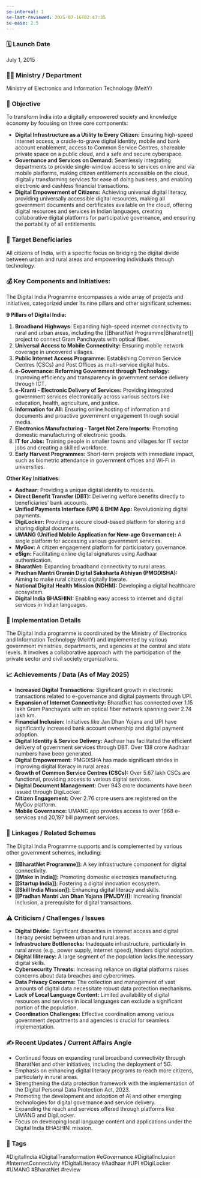 ```yaml
---
se-interval: 1
se-last-reviewed: 2025-07-16T02:47:35
se-ease: 2.5
---
```


### 🗓️ **Launch Date**
July 1, 2015

### 🧑‍🏫 **Ministry / Department**
Ministry of Electronics and Information Technology (MeitY)

### 🎯 **Objective**
To transform India into a digitally empowered society and knowledge economy by focusing on three core components:
-   **Digital Infrastructure as a Utility to Every Citizen:** Ensuring high-speed internet access, a cradle-to-grave digital identity, mobile and bank account enablement, access to Common Service Centres, shareable private space on a public cloud, and a safe and secure cyberspace.
-   **Governance and Services on Demand:** Seamlessly integrating departments to provide single-window access to services online and via mobile platforms, making citizen entitlements accessible on the cloud, digitally transforming services for ease of doing business, and enabling electronic and cashless financial transactions.
-   **Digital Empowerment of Citizens:** Achieving universal digital literacy, providing universally accessible digital resources, making all government documents and certificates available on the cloud, offering digital resources and services in Indian languages, creating collaborative digital platforms for participative governance, and ensuring the portability of all entitlements.

### 👥 **Target Beneficiaries**
All citizens of India, with a specific focus on bridging the digital divide between urban and rural areas and empowering individuals through technology.

### 💰 **Key Components and Initiatives:**
The Digital India Programme encompasses a wide array of projects and initiatives, categorized under its nine pillars and other significant schemes:

**9 Pillars of Digital India:**
1.  **Broadband Highways:** Expanding high-speed internet connectivity to rural and urban areas, including the [[BharatNet Programme|Bharatnet]] project to connect Gram Panchayats with optical fiber.
2.  **Universal Access to Mobile Connectivity:** Ensuring mobile network coverage in uncovered villages.
3.  **Public Internet Access Programme:** Establishing Common Service Centres (CSCs) and Post Offices as multi-service digital hubs.
4.  **e-Governance: Reforming Government through Technology:** Improving efficiency and transparency in government service delivery through ICT.
5.  **e-Kranti - Electronic Delivery of Services:** Providing integrated government services electronically across various sectors like education, health, agriculture, and justice.
6.  **Information for All:** Ensuring online hosting of information and documents and proactive government engagement through social media.
7.  **Electronics Manufacturing - Target Net Zero Imports:** Promoting domestic manufacturing of electronic goods.
8.  **IT for Jobs:** Training people in smaller towns and villages for IT sector jobs and creating a skilled workforce.
9.  **Early Harvest Programmes:** Short-term projects with immediate impact, such as biometric attendance in government offices and Wi-Fi in universities.

**Other Key Initiatives:**
-   **Aadhaar:** Providing a unique digital identity to residents.
-   **Direct Benefit Transfer (DBT):** Delivering welfare benefits directly to beneficiaries' bank accounts.
-   **Unified Payments Interface (UPI) & BHIM App:** Revolutionizing digital payments.
-   **DigiLocker:** Providing a secure cloud-based platform for storing and sharing digital documents.
-   **UMANG (Unified Mobile Application for New-age Governance):** A single platform for accessing various government services.
-   **MyGov:** A citizen engagement platform for participatory governance.
-   **eSign:** Facilitating online digital signatures using Aadhaar authentication.
-   **BharatNet:** Expanding broadband connectivity to rural areas.
-   **Pradhan Mantri Gramin Digital Saksharta Abhiyan (PMGDISHA):** Aiming to make rural citizens digitally literate.
-   **National Digital Health Mission (NDHM):** Developing a digital healthcare ecosystem.
-   **Digital India BHASHINI:** Enabling easy access to internet and digital services in Indian languages.

### 📍 **Implementation Details**
The Digital India programme is coordinated by the Ministry of Electronics and Information Technology (MeitY) and implemented by various government ministries, departments, and agencies at the central and state levels. It involves a collaborative approach with the participation of the private sector and civil society organizations.

### 📈 **Achievements / Data** (As of May 2025)
-   **Increased Digital Transactions:** Significant growth in electronic transactions related to e-governance and digital payments through UPI.
-   **Expansion of Internet Connectivity:** BharatNet has connected over 1.15 lakh Gram Panchayats with an optical fiber network spanning over 2.74 lakh km.
-   **Financial Inclusion:** Initiatives like Jan Dhan Yojana and UPI have significantly increased bank account ownership and digital payment adoption.
-   **Digital Identity & Service Delivery:** Aadhaar has facilitated the efficient delivery of government services through DBT. Over 138 crore Aadhaar numbers have been generated.
-   **Digital Empowerment:** PMGDISHA has made significant strides in improving digital literacy in rural areas.
-   **Growth of Common Service Centres (CSCs):** Over 5.67 lakh CSCs are functional, providing access to various digital services.
-   **Digital Document Management:** Over 943 crore documents have been issued through DigiLocker.
-   **Citizen Engagement:** Over 2.76 crore users are registered on the MyGov platform.
-   **Mobile Governance:** UMANG app provides access to over 1668 e-services and 20,197 bill payment services.

### 🧩 **Linkages / Related Schemes**
The Digital India Programme supports and is complemented by various other government schemes, including:
-   **[[BharatNet Programme]]:** A key infrastructure component for digital connectivity.
-   **[[Make in India]]:** Promoting domestic electronics manufacturing.
-   **[[Startup India]]:** Fostering a digital innovation ecosystem.
-   **[[Skill India Mission]]:** Enhancing digital literacy and skills.
-   **[[Pradhan Mantri Jan Dhan Yojana (PMJDY)]]:** Increasing financial inclusion, a prerequisite for digital transactions.

### ⚠️ **Criticism / Challenges / Issues**
-   **Digital Divide:** Significant disparities in internet access and digital literacy persist between urban and rural areas.
-   **Infrastructure Bottlenecks:** Inadequate infrastructure, particularly in rural areas (e.g., power supply, internet speed), hinders digital adoption.
-   **Digital Illiteracy:** A large segment of the population lacks the necessary digital skills.
-   **Cybersecurity Threats:** Increasing reliance on digital platforms raises concerns about data breaches and cybercrimes.
-   **Data Privacy Concerns:** The collection and management of vast amounts of digital data necessitate robust data protection mechanisms.
-   **Lack of Local Language Content:** Limited availability of digital resources and services in local languages can exclude a significant portion of the population.
-   **Coordination Challenges:** Effective coordination among various government departments and agencies is crucial for seamless implementation.

### ✍️ **Recent Updates / Current Affairs Angle**
-   Continued focus on expanding rural broadband connectivity through BharatNet and other initiatives, including the deployment of 5G.
-   Emphasis on enhancing digital literacy programs to reach more citizens, particularly in rural areas.
-   Strengthening the data protection framework with the implementation of the Digital Personal Data Protection Act, 2023.
-   Promoting the development and adoption of AI and other emerging technologies for digital governance and service delivery.
-   Expanding the reach and services offered through platforms like UMANG and DigiLocker.
-   Focus on developing local language content and applications under the Digital India BHASHINI mission.

### 🔗 **Tags**
#DigitalIndia #DigitalTransformation #eGovernance #DigitalInclusion #InternetConnectivity #DigitalLiteracy #Aadhaar #UPI #DigiLocker #UMANG #BharatNet
#review